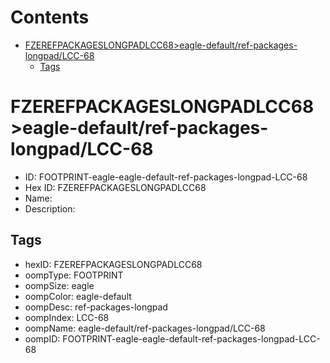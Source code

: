 



Contents
========

* [FZEREFPACKAGESLONGPADLCC68>eagle-default/ref-packages-longpad/LCC-68](#fzerefpackageslongpadlcc68eagle-defaultref-packages-longpadlcc-68)
	* [Tags](#tags)

# FZEREFPACKAGESLONGPADLCC68>eagle-default/ref-packages-longpad/LCC-68

- ID: FOOTPRINT-eagle-eagle-default-ref-packages-longpad-LCC-68
- Hex ID: FZEREFPACKAGESLONGPADLCC68
- Name: 
- Description: 

## Tags

- hexID: FZEREFPACKAGESLONGPADLCC68
- oompType: FOOTPRINT
- oompSize: eagle
- oompColor: eagle-default
- oompDesc: ref-packages-longpad
- oompIndex: LCC-68
- oompName: eagle-default/ref-packages-longpad/LCC-68
- oompID: FOOTPRINT-eagle-eagle-default-ref-packages-longpad-LCC-68
